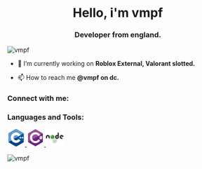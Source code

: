 <h1 align="center">Hello, i'm vmpf</h1>
<h3 align="center">Developer from england.</h3>

<p align="left"> <img src="https://komarev.com/ghpvc/?username=vmpf&label=Profile%20views&color=0e75b6&style=flat" alt="vmpf" /> </p>

- 🔭 I’m currently working on **Roblox External, Valorant slotted.**

- 📫 How to reach me **@vmpf on dc.**

<h3 align="left">Connect with me:</h3>
<p align="left">
</p>

<h3 align="left">Languages and Tools:</h3>
<p align="left"> <a href="https://www.w3schools.com/cpp/" target="_blank" rel="noreferrer"> <img src="https://raw.githubusercontent.com/devicons/devicon/master/icons/cplusplus/cplusplus-original.svg" alt="cplusplus" width="40" height="40"/> </a> <a href="https://www.w3schools.com/cs/" target="_blank" rel="noreferrer"> <img src="https://raw.githubusercontent.com/devicons/devicon/master/icons/csharp/csharp-original.svg" alt="csharp" width="40" height="40"/> </a> <a href="https://nodejs.org" target="_blank" rel="noreferrer"> <img src="https://raw.githubusercontent.com/devicons/devicon/master/icons/nodejs/nodejs-original-wordmark.svg" alt="nodejs" width="40" height="40"/> </a> </p>

<p><img align="center" src="https://github-readme-stats.vercel.app/api/top-langs?username=vmpf&show_icons=true&locale=en&layout=compact" alt="vmpf" /></p>
